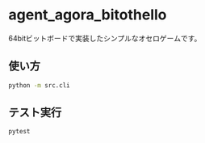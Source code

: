 # agent_agora_bitothello

64bitビットボードで実装したシンプルなオセロゲームです。

## 使い方

```bash
python -m src.cli
```

## テスト実行

```bash
pytest
```
